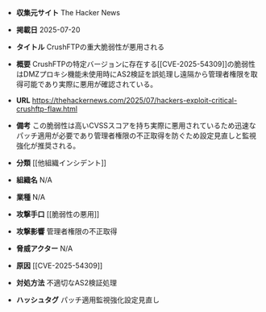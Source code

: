 - **収集元サイト**
The Hacker News

- **掲載日**
2025-07-20

- **タイトル**
CrushFTPの重大脆弱性が悪用される

- **概要**
CrushFTPの特定バージョンに存在する[[CVE-2025-54309]]の脆弱性はDMZプロキシ機能未使用時にAS2検証を誤処理し遠隔から管理者権限を取得可能であり実際に悪用が確認されている。

- **URL**
https://thehackernews.com/2025/07/hackers-exploit-critical-crushftp-flaw.html

- **備考**
この脆弱性は高いCVSSスコアを持ち実際に悪用されているため迅速なパッチ適用が必要であり管理者権限の不正取得を防ぐため設定見直しと監視強化が推奨される。

- **分類**
[[他組織インシデント]]

- **組織名**
N/A

- **業種**
N/A

- **攻撃手口**
[[脆弱性の悪用]]

- **攻撃影響**
管理者権限の不正取得

- **脅威アクター**
N/A

- **原因**
[[CVE-2025-54309]]

- **対処方法**
不適切なAS2検証処理

- **ハッシュタグ**
パッチ適用監視強化設定見直し
